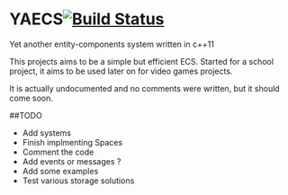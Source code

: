 YAECS[![Build Status](https://travis-ci.org/Lectem/YAECS.svg?branch=master)](https://travis-ci.org/Lectem/YAECS)
=====

Yet another entity-components system written in c++11

  This projects aims to be a simple but efficient ECS. Started for a school project, it aims to be used later on for video games projects.
  
  It is actually undocumented and no comments were written, but it should come soon.

##TODO

  * Add systems
  * Finish implmenting Spaces
  * Comment the code
  * Add events or messages ?
  * Add some examples
  * Test various storage solutions
